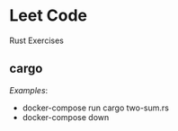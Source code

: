 # Leet Code
Rust Exercises

## cargo
*Examples*:
* docker-compose run cargo two-sum.rs 
* docker-compose down